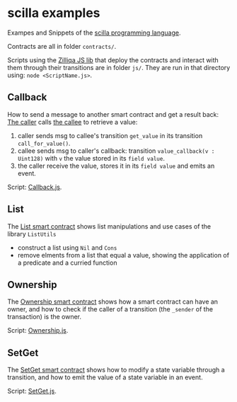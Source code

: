 # scilla examples

Exampes and Snippets of the [scilla programming language](https://scilla.readthedocs.io/en/latest/).

Contracts are all in folder `contracts/`. 

Scripts using the [Zilliqa JS lib](https://github.com/Zilliqa/Zilliqa-JavaScript-Library) that deploy the contracts and interact with them through their transitions are in folder `js/`. They are run in that directory using: `node <ScriptName.js>`.

## Callback
How to send a message to another smart contract and get a result back:
[The caller](./contracts/Caller.scilla) calls [the callee](./contracts/Callee.scilla) to retrieve a value:
1) caller sends msg to callee's transition `get_value` in its transition `call_for_value()`.
2) callee sends msg to caller's callback: transition `value_callback(v : Uint128)` with `v` the value stored in its `field value`.
3) the caller receive the value, stores it in its `field value` and emits an event.

Script: [Callback.js](./js/Callback.js). 

## List
The [List smart contract](./contracts/List.scilla) shows list manipulations and use cases of the library `ListUtils`
- construct a list using `Nil` and `Cons`
- remove elments from a list that equal a value, showing the application of a predicate and a curried function


## Ownership
The [Ownership smart contract](./contracts/Ownership.scilla) shows how a smart contract can have an owner, and how to check if the caller of a transition (the `_sender` of the transaction) is the owner.

Script: [Ownership.js](./js/Ownership.js).

## SetGet
The [SetGet smart contract](./contracts/SetGet.scilla) shows how to modify a state variable through a transition, and how to emit the value of a state variable in an event.

Script: [SetGet.js](./js/SetGet.js).
